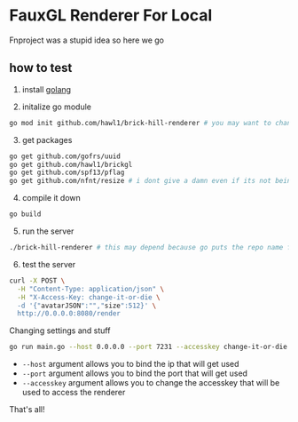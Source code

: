 # FauxGL Renderer For Local

Fnproject was a stupid idea so here we go

## how to test

1. install [golang](https://go.dev/)

2. initalize go module
```bash
go mod init github.com/hawl1/brick-hill-renderer # you may want to change the link if you are gonna make changes
```

3. get packages
```bash
go get github.com/gofrs/uuid
go get github.com/hawl1/brickgl
go get github.com/spf13/pflag
go get github.com/nfnt/resize # i dont give a damn even if its not being developed
```

4. compile it down
```bash
go build
```

5. run the server
```bash
./brick-hill-renderer # this may depend because go puts the repo name from the link (i.e. github.com/hawl1/brick-hill-renderer)
```

6. test the server
```bash
curl -X POST \
  -H "Content-Type: application/json" \
  -H "X-Access-Key: change-it-or-die \
  -d '{"avatarJSON":"","size":512}' \
  http://0.0.0.0:8080/render
```

Changing settings and stuff
```bash
go run main.go --host 0.0.0.0 --port 7231 --accesskey change-it-or-die
```
- `--host` argument allows you to bind the ip that will get used
- `--port` argument allows you to bind the port that will get used
- `--accesskey` argument allows you to change the accesskey that will be used to access the renderer

That's all!
